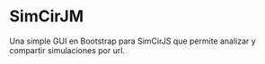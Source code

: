 # SimCirJM

Una simple GUI en Bootstrap para SimCirJS que permite analizar y compartir simulaciones por url.
